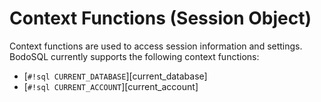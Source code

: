 # Context Functions (Session Object)

Context functions are used to access session information and settings. BodoSQL currently supports the following context functions:

- \[`#!sql CURRENT_DATABASE`\][current_database]
- \[`#!sql CURRENT_ACCOUNT`\][current_account]
